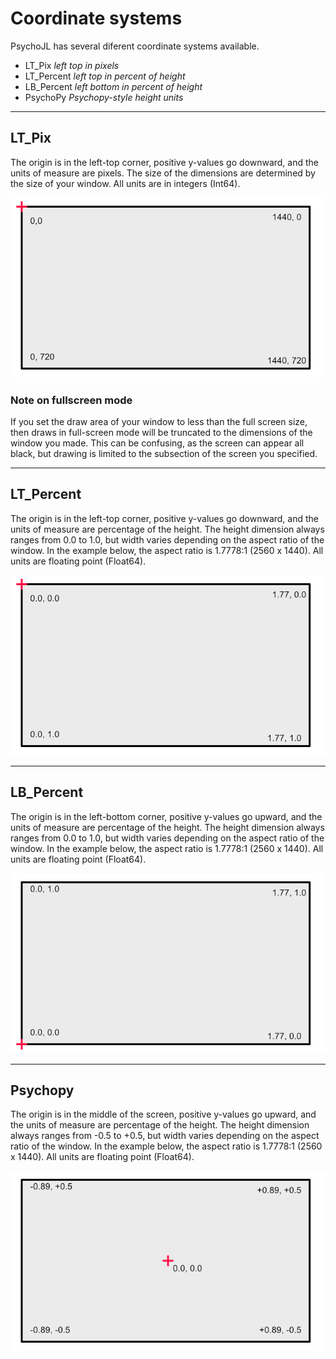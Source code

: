 # Coordinate systems

PsychoJL has several diferent coordinate systems available.
 * LT_Pix *left top in pixels*
 * LT_Percent *left top in percent of height*
 * LB_Percent *left bottom in percent of height*
 * PsychoPy *Psychopy-style height units*
---
 ## LT_Pix

 The origin is in the left-top corner, positive y-values go downward, and the units of measure are pixels.
 The size of the dimensions are determined by the size of your window.  All units are in integers (Int64).


!["picture of an LT_Pix screen"](assets/LT_Pix.png)

 ### Note on fullscreen mode

 If you set the draw area of your window to less than the full screen size, then draws in full-screen mode will be truncated to the 
 dimensions of the window you made. This can be confusing, as the screen can appear all black, but drawing is limited to the
 subsection of the screen you specified.

---
  ## LT_Percent

 The origin is in the left-top corner, positive y-values go downward, and the units of measure are percentage of the height.
 The height dimension always ranges from 0.0 to 1.0, but width varies depending on the aspect ratio of the window.
 In the example below, the aspect ratio is 1.7778:1 (2560 x 1440).
 All units are floating point (Float64).

 !["picture of an LT_Percent screen"](assets/LT_Percent.png)

 ---
  ## LB_Percent

 The origin is in the left-bottom corner, positive y-values go upward, and the units of measure are percentage of the height.
 The height dimension always ranges from 0.0 to 1.0, but width varies depending on the aspect ratio of the window.
 In the example below, the aspect ratio is 1.7778:1 (2560 x 1440).
 All units are floating point (Float64).

 !["picture of an LB_Percent screen"](assets/LB_Percent.png)
 
 ---
  ## Psychopy

 The origin is in the middle of the screen, positive y-values go upward, and the units of measure are percentage of the height.
 The height dimension always ranges from -0.5 to +0.5, but width varies depending on the aspect ratio of the window.
 In the example below, the aspect ratio is 1.7778:1 (2560 x 1440).
 All units are floating point (Float64).

 !["picture of an LB_Percent screen"](assets/Psychopy.png)
 
